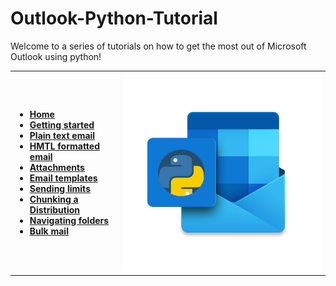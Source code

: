 # Outlook-Python-Tutorial
Welcome to a series of tutorials on how to get the most out of Microsoft Outlook using python!  
<table>
<tr>
    <td>
        <ul><b>
            <li><a href="https://github.com/israel-dryer/Outlook-Python-Tutorial/wiki">Home</a></li>
            <li><a href="https://github.com/israel-dryer/Outlook-Python-Tutorial/wiki/Getting-started">Getting started</a></li>
            <li><a href="https://github.com/israel-dryer/Outlook-Python-Tutorial/wiki/Plain-text-email">Plain text email</a></li>
            <li><a href="https://github.com/israel-dryer/Outlook-Python-Tutorial/wiki/HTML-formatted-email">HMTL formatted email</a></li>
            <li><a href="https://github.com/israel-dryer/Outlook-Python-Tutorial/wiki/Attachments">Attachments</a></li>
            <li><a href="https://github.com/israel-dryer/Outlook-Python-Tutorial/wiki/Email-templates">Email templates</a></li>                                    
            <li><a href="https://github.com/israel-dryer/Outlook-Python-Tutorial/wiki/Email-sending-limits">Sending limits</a></li>
            <li><a href="https://github.com/israel-dryer/Outlook-Python-Tutorial/wiki/Chunking-a-distribution">Chunking a Distribution</a></li>            
            <li><a href="https://github.com/israel-dryer/Outlook-Python-Tutorial/wiki/Navigating-folders">Navigating folders</a></li>
            <li><a href="https://github.com/israel-dryer/Outlook-Python-Tutorial/wiki/Bulk-mail">Bulk mail</a></li>                                    
        </ul></b>
    </td>
    <td>
        <img src="outlook-python-logo.png">
    </td>
</tr>
